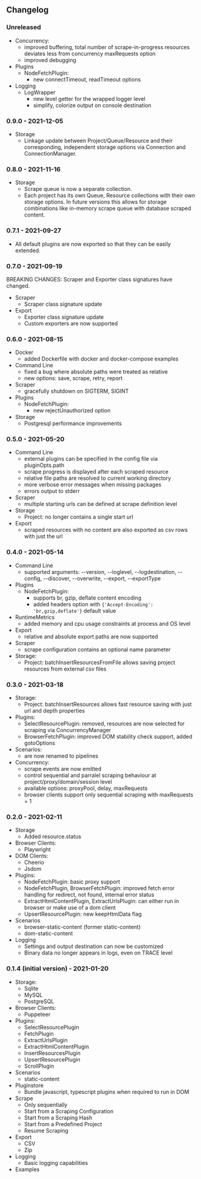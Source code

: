 ## Changelog

### Unreleased
- Concurrency:
  - improved buffering, total number of scrape-in-progress resources deviates less from concurrency maxRequests option
  - improved debugging
- Plugins
  - NodeFetchPlugin:
    - new connectTimeout, readTimeout options
- Logging
  - LogWrapper
    - new level getter for the wrapped logger level
    - simplify, colorize output on console destination

### 0.9.0 - 2021-12-05
- Storage
  - Linkage update between Project/Queue/Resource and their corresponding, independent storage options via Connection and ConnectionManager.
  
### 0.8.0 - 2021-11-16
- Storage
  - Scrape queue is now a separate collection.
  - Each project has its own Queue, Resource collections with their own storage options. In future versions this allows for storage combinations like in-memory scrape queue with database scraped content.

### 0.7.1 - 2021-09-27
- All default plugins are now exported so that they can be easily extended.

### 0.7.0 - 2021-09-19
BREAKING CHANGES: Scraper and Exporter class signatures have changed.

- Scraper
  - Scraper class signature update
- Export
  - Exporter class signature update
  - Custom exporters are now supported
### 0.6.0 - 2021-08-15
- Docker
  - added Dockerfile with docker and docker-compose examples
- Command Line
  - fixed a bug where absolute paths were treated as relative
  - new options: save, scrape, retry, report
- Scraper
  - gracefully shutdown on SIGTERM, SIGINT
- Plugins
  - NodeFetchPlugin: 
    - new rejectUnauthorized option
- Storage
  - Postgresql performance improvements
### 0.5.0 - 2021-05-20
- Command Line
  - external plugins can be specified in the config file via pluginOpts.path
  - scrape progress is displayed after each scraped resource
  - relative file paths are resolved to current working directory
  - more verbose error messages when missing packages
  - errors output to stderr
- Scraper
  - multiple starting urls can be defined at scrape definition level
- Storage
  - Project: no longer contains a single start url
- Export
  * scraped resources with no content are also exported as csv rows with just the url
### 0.4.0 - 2021-05-14
- Command Line
  - supported arguments: --version, --loglevel, --logdestination, --config, --discover, --overwrite, --export, --exportType
- Plugins
  - NodeFetchPlugin: 
    - supports br, gzip, deflate content encoding
    - added headers option with `{'Accept-Encoding': 'br,gzip,deflate'}` default value
- RuntimeMetrics
  - added memory and cpu usage constraints at process and OS level
- Export
  - relative and absolute export paths are now supported
- Scraper
  - scrape configuration contains an optional name parameter
- Storage:
  - Project: batchInsertResourcesFromFile allows saving project resources from external csv files
### 0.3.0 - 2021-03-18
- Storage:
  - Project: batchInsertResources allows fast resource saving with just url and depth properties
- Plugins:
  - SelectResourcePlugin: removed, resources are now selected for scraping via ConcurrencyManager
  - BrowserFetchPlugin: improved DOM stability check support, added gotoOptions
- Scenarios:
  - are now renamed to pipelines
- Concurrency:
  - scrape events are now emitted
  - control sequential and parralel scraping behaviour at project/proxy/domain/session level
  - available options: proxyPool, delay, maxRequests
  - browser clients support only sequential scraping with maxRequests = 1
  
### 0.2.0 - 2021-02-11
- Storage
  - Added resource.status
- Browser Clients:
  - Playwright
- DOM Clients:
  - Cheerio
  - Jsdom
- Plugins:
  - NodeFetchPlugin: basic proxy support
  - NodeFetchPlugin, BrowserFetchPlugin: improved fetch error handling for redirect, not found, internal error status
  - ExtractHtmlContentPlugin, ExtractUrlsPlugin: can either run in browser or make use of a dom client
  - UpsertResourcePlugin: new keepHtmlData flag
- Scenarios
  - browser-static-content (former static-content)
  - dom-static-content
- Logging
  * Settings and output destination can now be customized
  * Binary data no longer appears in logs, even on TRACE level

### 0.1.4 (initial version) - 2021-01-20
- Storage:
  * Sqlite
  * MySQL
  * PostgreSQL
- Browser Clients:
  * Puppeteer
- Plugins: 
  * SelectResourcePlugin
  * FetchPlugin
  * ExtractUrlsPlugin
  * ExtractHtmlContentPlugin
  * InsertResourcesPlugin
  * UpsertResourcePlugin
  * ScrollPlugin
- Scenarios
  * static-content
- Pluginstore
  * Bundle javascript, typescript plugins when required to run in DOM
- Scrape
  * Only sequentially
  * Start from a Scraping Configuration
  * Start from a Scraping Hash
  * Start from a Predefined Project
  * Resume Scraping
- Export
  * CSV
  * Zip
- Logging
  * Basic logging capabilities
- Examples